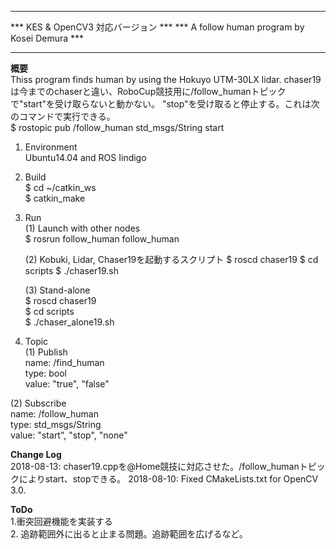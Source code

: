 **********************************************
*** KES & OpenCV3 対応バージョン            ***
*** A follow human program by Kosei Demura *** 
**********************************************


**概要**  
Thiss program finds human by using the Hokuyo UTM-30LX lidar.
chaser19は今までのchaserと違い、RoboCup競技用に/follow_humanトピックで"start"を受け取らないと動かない。
"stop"を受け取ると停止する。これは次のコマンドで実行できる。  
$ rostopic pub /follow_human std_msgs/String start



1. Environment  
   Ubuntu14.04 and ROS Iindigo

2. Build  
   $ cd ~/catkin_ws  
   $ catkin_make

3. Run  
   (1) Launch with other nodes  
   $ rosrun follow_human follow_human  

   (2) Kobuki, Lidar, Chaser19を起動するスクリプト
   $ roscd chaser19
   $ cd scripts
   $ ./chaser19.sh  


   (3) Stand-alone  
   $ roscd chaser19  
   $ cd scripts  
   $ ./chaser_alone19.sh  

4. Topic   
  (1) Publish   
      name: /find_human   
      type: bool  
      value: "true", "false"  
         
  (2) Subscribe   
      name: /follow_human  
      type: std_msgs/String  
      value: "start", "stop", "none"

**Change Log**  
2018-08-13: chaser19.cppを@Home競技に対応させた。/follow_humanトピックによりstart、stopできる。
2018-08-10: Fixed CMakeLists.txt for OpenCV 3.0.  

**ToDo**    
1.衝突回避機能を実装する  
2. 追跡範囲外に出ると止まる問題。追跡範囲を広げるなど。　
